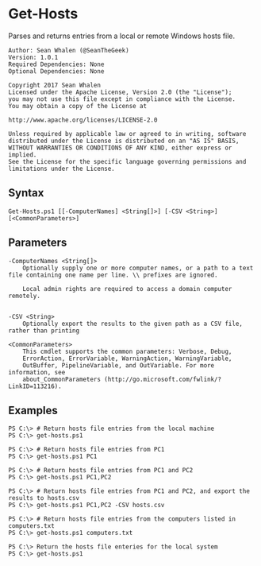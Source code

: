 Get-Hosts
=========

Parses and returns entries from a local or remote Windows hosts file.

    Author: Sean Whalen (@SeanTheGeek)
    Version: 1.0.1
    Required Dependencies: None
    Optional Dependencies: None

    Copyright 2017 Sean Whalen
    Licensed under the Apache License, Version 2.0 (the "License");
    you may not use this file except in compliance with the License.
    You may obtain a copy of the License at

    http://www.apache.org/licenses/LICENSE-2.0

    Unless required by applicable law or agreed to in writing, software
    distributed under the License is distributed on an "AS IS" BASIS,
    WITHOUT WARRANTIES OR CONDITIONS OF ANY KIND, either express or implied.
    See the License for the specific language governing permissions and
    limitations under the License.

Syntax
------

    Get-Hosts.ps1 [[-ComputerNames] <String[]>] [-CSV <String>] [<CommonParameters>]

Parameters
----------

    -ComputerNames <String[]>
        Optionally supply one or more computer names, or a path to a text file containing one name per line. \\ prefixes are ignored.
        
        Local admin rights are required to access a domain computer remotely.


    -CSV <String>
        Optionally export the results to the given path as a CSV file, rather than printing

    <CommonParameters>
        This cmdlet supports the common parameters: Verbose, Debug,
        ErrorAction, ErrorVariable, WarningAction, WarningVariable,
        OutBuffer, PipelineVariable, and OutVariable. For more information, see
        about_CommonParameters (http://go.microsoft.com/fwlink/?LinkID=113216).

Examples
--------

    PS C:\> # Return hosts file entries from the local machine
    PS C:\> get-hosts.ps1

    PS C:\> # Return hosts file entries from PC1
    PS C:\> get-hosts.ps1 PC1

    PS C:\> # Return hosts file entries from PC1 and PC2
    PS C:\> get-hosts.ps1 PC1,PC2

    PS C:\> # Return hosts file entries from PC1 and PC2, and export the results to hosts.csv
    PS C:\> get-hosts.ps1 PC1,PC2 -CSV hosts.csv

    PS C:\> # Return hosts file entries from the computers listed in computers.txt
    PS C:\> get-hosts.ps1 computers.txt

    PS C:\> Return the hosts file enteries for the local system
    PS C:\> get-hosts.ps1
